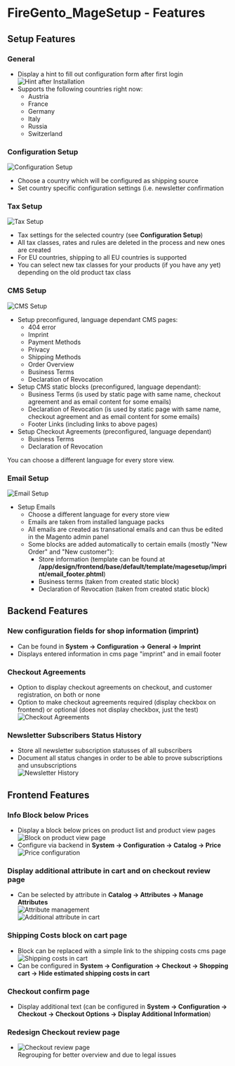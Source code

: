 FireGento_MageSetup - Features
=====================
## Setup Features
### General
- Display a hint to fill out configuration form after first login  
![Hint after Installation](https://raw.github.com/firegento/firegento-magesetup/development/docs/features/images/install-hint.png "Hint after Installation")
- Supports the following countries right now:
    * Austria
    * France
    * Germany
    * Italy
    * Russia
    * Switzerland
    
### Configuration Setup
![Configuration Setup](https://raw.github.com/firegento/firegento-magesetup/development/docs/features/images/setup-configuration.png "Configuration Setup")

- Choose a country which will be configured as shipping source
- Set country specific configuration settings (i.e. newsletter confirmation

### Tax Setup
![Tax Setup](https://raw.github.com/firegento/firegento-magesetup/development/docs/features/images/setup-tax.png "Tax Setup")

- Tax settings for the selected country (see **Configuration Setup**) 
- All tax classes, rates and rules are deleted in the process and new ones are created
- For EU countries, shipping to all EU countries is supported
- You can select new tax classes for your products (if you have any yet) depending on the old product tax class

### CMS Setup
![CMS Setup](https://raw.github.com/firegento/firegento-magesetup/development/docs/features/images/setup-cms.png "CMS Setup")

- Setup preconfigured, language dependant CMS pages:  
    * 404 error
    * Imprint
    * Payment Methods
    * Privacy
    * Shipping Methods
    * Order Overview
    * Business Terms
    * Declaration of Revocation  
- Setup CMS static blocks (preconfigured, language dependant):
    * Business Terms (is used by static page with same name, checkout agreement and as email content for some emails) 
    * Declaration of Revocation (is used by static page with same name, checkout agreement and as email content for some emails)
    * Footer Links (including links to above pages)
- Setup Checkout Agreements (preconfigured, language dependant)
    * Business Terms
    * Declaration of Revocation
    
You can choose a different language for every store view.

### Email Setup
![Email Setup](https://raw.github.com/firegento/firegento-magesetup/development/docs/features/images/setup-email.png "Email Setup")
  
- Setup Emails 
    * Choose a different language for every store view 
    * Emails are taken from installed language packs
    * All emails are created as transational emails and can thus be edited in the Magento admin panel
    * Some blocks are added automatically to certain emails (mostly "New Order" and "New customer"):
        - Store information (template can be found at **/app/design/frontend/base/default/template/magesetup/imprint/email_footer.phtml**)
        - Business terms (taken from created static block)
        - Declaration of Revocation (taken from created static block)
        
## Backend Features    
### New configuration fields for shop information (imprint)
- Can be found in **System -> Configuration -> General -> Imprint**
- Displays entered information in cms page "imprint" and in email footer
    
### Checkout Agreements
- Option to display checkout agreements on checkout, and customer registration, on both or none
- Option to make checkout agreements required (display checkbox on frontend) or optional (does not display checkbox, just the test)  
![Checkout Agreements](https://raw.github.com/firegento/firegento-magesetup/development/docs/features/images/checkout-agreements.png "Checkout Agreements")

### Newsletter Subscribers Status History
- Store all newsletter subscription statusses of all subscribers
- Document all status changes in order to be able to prove subscriptions and unsubscriptions   
![Newsletter History](https://raw.github.com/firegento/firegento-magesetup/development/docs/features/images/newsletter-history.png "Newsletter History")

## Frontend Features
### Info Block below Prices
- Display a block below prices on product list and product view pages  
![Block on product view page](https://raw.github.com/firegento/firegento-magesetup/development/docs/features/images/price-text-view.png "Block on product view page")
- Configure via backend in **System -> Configuration -> Catalog -> Price**  
![Price configuration](https://raw.github.com/firegento/firegento-magesetup/development/docs/features/images/price-configuration.png "Price configuration")

### Display additional attribute in cart and on checkout review page
- Can be selected by attribute in **Catalog -> Attributes -> Manage Attributes**  
![Attribute management](https://raw.github.com/firegento/firegento-magesetup/development/docs/features/images/attribute-display-checkout.png "Attribute management")  
![Additional attribute in cart](https://raw.github.com/firegento/firegento-magesetup/development/docs/features/images/attribute-display-checkout-cart.png "Additional attribute in cart")  

### Shipping Costs block on cart page
- Block can be replaced with a simple link to the shipping costs cms page  
![Shipping costs in cart](https://raw.github.com/firegento/firegento-magesetup/development/docs/features/images/cart-shipping-costs.png "Shipping costs in cart")
- Can be configured in **System -> Configuration -> Checkout -> Shopping cart -> Hide estimated shipping costs in cart**

### Checkout confirm page
- Display additional text (can be configured in **System -> Configuration -> Checkout -> Checkout Options -> Display Additional Information**)  

### Redesign Checkout review page
- ![Checkout review page](https://raw.github.com/firegento/firegento-magesetup/development/docs/features/images/checkout-review.png "Checkout review page")  
   Regrouping for better overview and due to legal issues